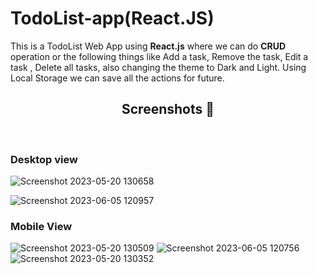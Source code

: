# TodoList-app(React.JS)
<p>This is a TodoList Web App using <b>React.js</b> where we can do <b>CRUD</b> operation or the following things like Add a task, Remove the task, Edit a task , Delete all tasks, also changing the theme to Dark and Light. Using Local Storage we can save all the actions for future.</p>

<h2 align="center">Screenshots 📸</h2>
<br>
<h3>Desktop view</h3>

![Screenshot 2023-05-20 130658](https://github.com/BikashKakati/TodoList-app/assets/118715700/86da785a-0a0a-4b56-80bd-49ddf2020401)

![Screenshot 2023-06-05 120957](https://github.com/BikashKakati/TodoList-app/assets/118715700/05b032c8-8d9f-425a-8869-df2f5777c430)

<h3>Mobile View</h3>

![Screenshot 2023-05-20 130509](https://github.com/BikashKakati/TodoList-app/assets/118715700/ea48fbde-02b7-428c-b55a-d1bbd781b018)
![Screenshot 2023-06-05 120756](https://github.com/BikashKakati/TodoList-app/assets/118715700/af7a44af-19c1-402f-a044-e28870c79adf)
![Screenshot 2023-05-20 130352](https://github.com/BikashKakati/TodoList-app/assets/118715700/6c9242f3-60a9-46ea-90e1-068d3f401783)

